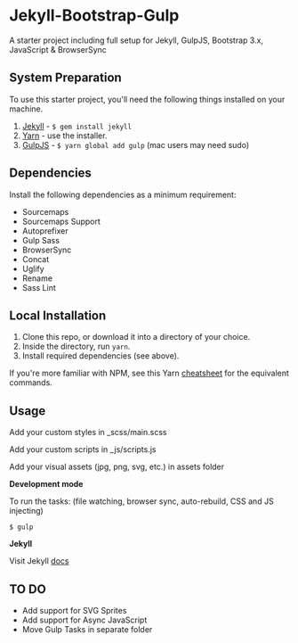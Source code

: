 Jekyll-Bootstrap-Gulp
=============================

A starter project including full setup for Jekyll, GulpJS, Bootstrap 3.x, JavaScript &amp; BrowserSync

## System Preparation

To use this starter project, you'll need the following things installed on your machine.

1. [Jekyll](http://jekyllrb.com/) - `$ gem install jekyll`
2. [Yarn](https://yarnpkg.com/en/) - use the installer.
3. [GulpJS](https://github.com/gulpjs/gulp) - `$ yarn global add gulp` (mac users may need sudo)

## Dependencies

Install the following dependencies as a minimum requirement:

* Sourcemaps
* Sourcemaps Support
* Autoprefixer
* Gulp Sass
* BrowserSync
* Concat
* Uglify
* Rename
* Sass Lint

## Local Installation

1. Clone this repo, or download it into a directory of your choice.
2. Inside the directory, run `yarn`.
3. Install required dependencies (see above).

If you're more familiar with NPM, see this Yarn [cheatsheet](https://devhints.io/yarn) for the equivalent commands.

## Usage

Add your custom styles in _scss/main.scss

Add your custom scripts in _js/scripts.js

Add your visual assets (jpg, png, svg, etc.) in assets folder

**Development mode**

To run the tasks: (file watching, browser sync, auto-rebuild, CSS and JS injecting)

```shell
$ gulp
```

**Jekyll**

Visit Jekyll [docs](http://jekyllrb.com/docs/usage/)

## TO DO

* Add support for SVG Sprites
* Add support for Async JavaScript
* Move Gulp Tasks in separate folder
